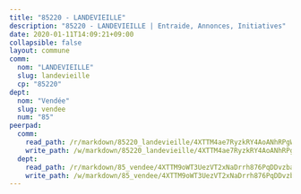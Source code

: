 ```yaml
---
title: "85220 - LANDEVIEILLE"
description: "85220 - LANDEVIEILLE | Entraide, Annonces, Initiatives"
date: 2020-01-11T14:09:21+09:00
collapsible: false
layout: commune
comm:
  nom: "LANDEVIEILLE"
  slug: landevieille
  cp: "85220"
dept:
  nom: "Vendée"
  slug: vendee
  num: "85"
peerpad:
  comm:
    read_path: /r/markdown/85220_landevieille/4XTTM4ae7RyzkRY4AoANhRPgWm8tEKmRowGFfkELXdpgvhnNs
    write_path: /w/markdown/85220_landevieille/4XTTM4ae7RyzkRY4AoANhRPgWm8tEKmRowGFfkELXdpgvhnNs-K3TgTxf6HJ9qiFZj3umCfgSvN56MFp3tQXuSpztV7jezDkB9Ccm9MZRfg9vfG4674EB1cT2ouF7J7fy7Fz5weWzYgdEnkfdB6VSCEGENTu5MXYm7Mr1wmWoz7z4i5yvtJGaxeK2X
  dept:
    read_path: /r/markdown/85_vendee/4XTTM9oWT3UezVT2xNaDrrh876PqDDvzbaovSPP6P6ha63Ezk
    write_path: /w/markdown/85_vendee/4XTTM9oWT3UezVT2xNaDrrh876PqDDvzbaovSPP6P6ha63Ezk-K3TgTz4T2Ao5CxcmNgKRpi6DXEbSZWgvvZNdT7V4KiJycR1vvtGLxg5iYYYKajishdNzKNazAywn7vjwqtQs859ALiENaqFJQsULDwd4rYqVPy8n3JbNCeuPxinCnetCgcSuCcyv
---
```


